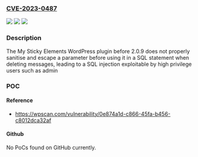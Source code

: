 ### [CVE-2023-0487](https://cve.mitre.org/cgi-bin/cvename.cgi?name=CVE-2023-0487)
![](https://img.shields.io/static/v1?label=Product&message=All-in-one%20Floating%20Contact%20Form%2C%20Call%2C%20Chat%2C%20and%2050%2B%20Social%20Icon%20Tabs&color=blue)
![](https://img.shields.io/static/v1?label=Version&message=0%3C%202.0.9%20&color=brighgreen)
![](https://img.shields.io/static/v1?label=Vulnerability&message=CWE-89%20SQL%20Injection&color=brighgreen)

### Description

The My Sticky Elements WordPress plugin before 2.0.9 does not properly sanitise and escape a parameter before using it in a SQL statement when deleting messages, leading to a SQL injection exploitable by high privilege users such as admin

### POC

#### Reference
- https://wpscan.com/vulnerability/0e874a1d-c866-45fa-b456-c8012dca32af

#### Github
No PoCs found on GitHub currently.

